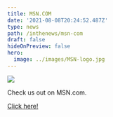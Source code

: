 ```yaml
---
title: MSN.COM
date: '2021-08-08T20:24:52.487Z'
type: news
path: /inthenews/msn-com
draft: false
hideOnPreview: false
hero:
  image: ../images/MSN-logo.jpg
---
```

![](http://localhost:8000/static/82159df7cc0895e0552db75a7624db2b/89f0c/MSN-logo.jpg)

Check us out on MSN.com.

[Click here!](https://www.msn.com/en-us/lifestyle/family/central-iowa-teen-to-help-send-feminine-hygiene-products-to-kenya/vp-AAMZVrB)
